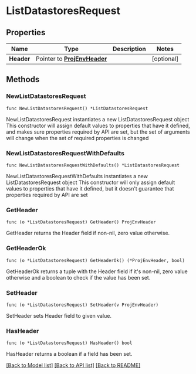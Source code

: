 # ListDatastoresRequest

## Properties

Name | Type | Description | Notes
------------ | ------------- | ------------- | -------------
**Header** | Pointer to [**ProjEnvHeader**](ProjEnvHeader.md) |  | [optional] 

## Methods

### NewListDatastoresRequest

`func NewListDatastoresRequest() *ListDatastoresRequest`

NewListDatastoresRequest instantiates a new ListDatastoresRequest object
This constructor will assign default values to properties that have it defined,
and makes sure properties required by API are set, but the set of arguments
will change when the set of required properties is changed

### NewListDatastoresRequestWithDefaults

`func NewListDatastoresRequestWithDefaults() *ListDatastoresRequest`

NewListDatastoresRequestWithDefaults instantiates a new ListDatastoresRequest object
This constructor will only assign default values to properties that have it defined,
but it doesn't guarantee that properties required by API are set

### GetHeader

`func (o *ListDatastoresRequest) GetHeader() ProjEnvHeader`

GetHeader returns the Header field if non-nil, zero value otherwise.

### GetHeaderOk

`func (o *ListDatastoresRequest) GetHeaderOk() (*ProjEnvHeader, bool)`

GetHeaderOk returns a tuple with the Header field if it's non-nil, zero value otherwise
and a boolean to check if the value has been set.

### SetHeader

`func (o *ListDatastoresRequest) SetHeader(v ProjEnvHeader)`

SetHeader sets Header field to given value.

### HasHeader

`func (o *ListDatastoresRequest) HasHeader() bool`

HasHeader returns a boolean if a field has been set.


[[Back to Model list]](../README.md#documentation-for-models) [[Back to API list]](../README.md#documentation-for-api-endpoints) [[Back to README]](../README.md)


